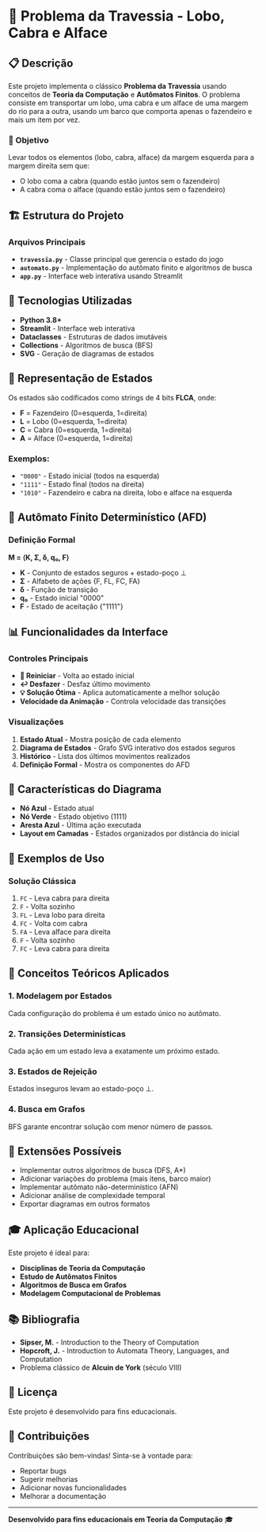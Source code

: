 # 🚣 Problema da Travessia - Lobo, Cabra e Alface

## 📋 Descrição

Este projeto implementa o clássico **Problema da Travessia** usando conceitos de **Teoria da Computação** e **Autômatos Finitos**. O problema consiste em transportar um lobo, uma cabra e um alface de uma margem do rio para a outra, usando um barco que comporta apenas o fazendeiro e mais um item por vez.

### 🎯 Objetivo
Levar todos os elementos (lobo, cabra, alface) da margem esquerda para a margem direita sem que:
- O lobo coma a cabra (quando estão juntos sem o fazendeiro)
- A cabra coma o alface (quando estão juntos sem o fazendeiro)

## 🏗️ Estrutura do Projeto

### Arquivos Principais

- **`travessia.py`** - Classe principal que gerencia o estado do jogo
- **`automato.py`** - Implementação do autômato finito e algoritmos de busca
- **`app.py`** - Interface web interativa usando Streamlit

## 🔧 Tecnologias Utilizadas

- **Python 3.8+**
- **Streamlit** - Interface web interativa
- **Dataclasses** - Estruturas de dados imutáveis
- **Collections** - Algoritmos de busca (BFS)
- **SVG** - Geração de diagramas de estados


## 🧮 Representação de Estados

Os estados são codificados como strings de 4 bits **FLCA**, onde:
- **F** = Fazendeiro (0=esquerda, 1=direita)
- **L** = Lobo (0=esquerda, 1=direita)
- **C** = Cabra (0=esquerda, 1=direita)
- **A** = Alface (0=esquerda, 1=direita)

### Exemplos:
- `"0000"` - Estado inicial (todos na esquerda)
- `"1111"` - Estado final (todos na direita)
- `"1010"` - Fazendeiro e cabra na direita, lobo e alface na esquerda

## 🤖 Autômato Finito Determinístico (AFD)

### Definição Formal
**M = ⟨K, Σ, δ, q₀, F⟩**

- **K** - Conjunto de estados seguros + estado-poço ⊥
- **Σ** - Alfabeto de ações {F, FL, FC, FA}
- **δ** - Função de transição
- **q₀** - Estado inicial "0000"
- **F** - Estado de aceitação {"1111"}

## 📊 Funcionalidades da Interface

### Controles Principais
- **🔁 Reiniciar** - Volta ao estado inicial
- **↩️ Desfazer** - Desfaz último movimento
- **💡 Solução Ótima** - Aplica automaticamente a melhor solução
- **Velocidade da Animação** - Controla velocidade das transições

### Visualizações
1. **Estado Atual** - Mostra posição de cada elemento
2. **Diagrama de Estados** - Grafo SVG interativo dos estados seguros
3. **Histórico** - Lista dos últimos movimentos realizados
4. **Definição Formal** - Mostra os componentes do AFD

## 🎨 Características do Diagrama

- **Nó Azul** - Estado atual
- **Nó Verde** - Estado objetivo (1111)
- **Aresta Azul** - Última ação executada
- **Layout em Camadas** - Estados organizados por distância do inicial

## 🧪 Exemplos de Uso

### Solução Clássica
1. `FC` - Leva cabra para direita
2. `F` - Volta sozinho
3. `FL` - Leva lobo para direita
4. `FC` - Volta com cabra
5. `FA` - Leva alface para direita
6. `F` - Volta sozinho
7. `FC` - Leva cabra para direita


## 🔬 Conceitos Teóricos Aplicados

### 1. **Modelagem por Estados**
Cada configuração do problema é um estado único no autômato.

### 2. **Transições Determinísticas** 
Cada ação em um estado leva a exatamente um próximo estado.

### 3. **Estados de Rejeição**
Estados inseguros levam ao estado-poço ⊥.

### 4. **Busca em Grafos**
BFS garante encontrar solução com menor número de passos.


## 🚀 Extensões Possíveis

- Implementar outros algoritmos de busca (DFS, A*)
- Adicionar variações do problema (mais itens, barco maior)
- Implementar autômato não-determinístico (AFN)
- Adicionar análise de complexidade temporal
- Exportar diagramas em outros formatos

## 🎓 Aplicação Educacional

Este projeto é ideal para:
- **Disciplinas de Teoria da Computação**
- **Estudo de Autômatos Finitos**
- **Algoritmos de Busca em Grafos**
- **Modelagem Computacional de Problemas**

## 📚 Bibliografia

- **Sipser, M.** - Introduction to the Theory of Computation
- **Hopcroft, J.** - Introduction to Automata Theory, Languages, and Computation
- Problema clássico de **Alcuin de York** (século VIII)

## 📄 Licença

Este projeto é desenvolvido para fins educacionais.

## 🤝 Contribuições

Contribuições são bem-vindas! Sinta-se à vontade para:
- Reportar bugs
- Sugerir melhorias
- Adicionar novas funcionalidades
- Melhorar a documentação

---

**Desenvolvido para fins educacionais em Teoria da Computação** 🎓


